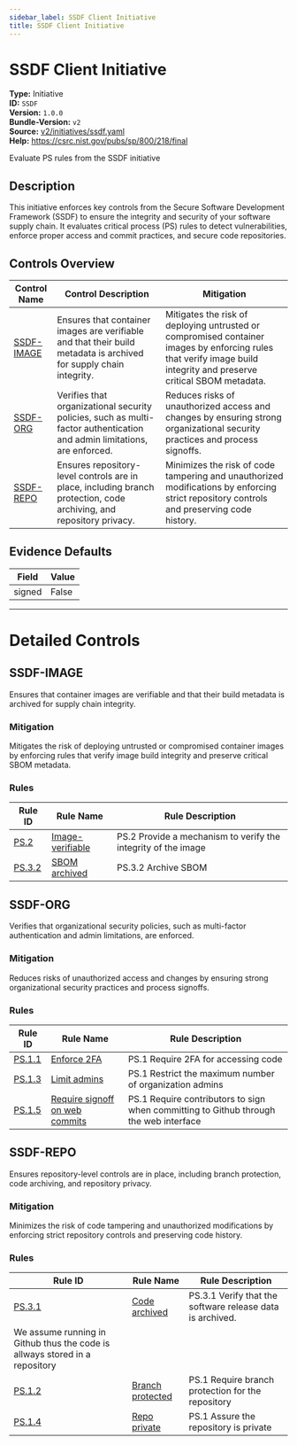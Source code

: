 ```yaml
---
sidebar_label: SSDF Client Initiative
title: SSDF Client Initiative
---  
```

# SSDF Client Initiative  
**Type:** Initiative  
**ID:** `SSDF`  
**Version:** `1.0.0`  
**Bundle-Version:** `v2`  
**Source:** [v2/initiatives/ssdf.yaml](https://github.com/scribe-public/sample-policies/blob/main/v2/initiatives/ssdf.yaml)  
**Help:** https://csrc.nist.gov/pubs/sp/800/218/final  

Evaluate PS rules from the SSDF initiative

## **Description**

This initiative enforces key controls from the Secure Software Development Framework (SSDF) to ensure  the integrity and security of your software supply chain. It evaluates critical process (PS) rules  to detect vulnerabilities, enforce proper access and commit practices, and secure code repositories.

## Controls Overview

| Control Name | Control Description | Mitigation |
|--------------|---------------------|------------|
| [SSDF-IMAGE](#ssdf-image) | Ensures that container images are verifiable and that their build metadata is archived for supply chain integrity. | Mitigates the risk of deploying untrusted or compromised container images by enforcing rules  that verify image build integrity and preserve critical SBOM metadata. |
| [SSDF-ORG](#ssdf-org) | Verifies that organizational security policies, such as multi-factor authentication and admin limitations, are enforced. | Reduces risks of unauthorized access and changes by ensuring strong organizational security practices  and process signoffs. |
| [SSDF-REPO](#ssdf-repo) | Ensures repository-level controls are in place, including branch protection, code archiving, and repository privacy. | Minimizes the risk of code tampering and unauthorized modifications by enforcing strict repository controls  and preserving code history. |

## Evidence Defaults

| Field | Value |
|-------|-------|
| signed | False |

---

# Detailed Controls

## SSDF-IMAGE

Ensures that container images are verifiable and that their build metadata is archived for supply chain integrity.


### Mitigation  
Mitigates the risk of deploying untrusted or compromised container images by enforcing rules  that verify image build integrity and preserve critical SBOM metadata.

### Rules

| Rule ID | Rule Name | Rule Description |
|---------|-----------|------------------|
| [PS.2](https://deploy-preview-299--scribe-security.netlify.app/docs/configuration/initiatives/rules/ssdf/ps-2-image-verifiable) | [Image-verifiable](rules/ssdf/ps-2-image-verifiable.md) | PS.2 Provide a mechanism to verify the integrity of the image |
| [PS.3.2](https://deploy-preview-299--scribe-security.netlify.app/docs/configuration/initiatives/rules/ssdf/ps-3.2-archived-sbo) | [SBOM archived](rules/ssdf/ps-3.2-archived-sbom.md) | PS.3.2 Archive SBOM |

## SSDF-ORG

Verifies that organizational security policies, such as multi-factor authentication and admin limitations, are enforced.


### Mitigation  
Reduces risks of unauthorized access and changes by ensuring strong organizational security practices  and process signoffs.

### Rules

| Rule ID | Rule Name | Rule Description |
|---------|-----------|------------------|
| [PS.1.1](https://deploy-preview-299--scribe-security.netlify.app/docs/configuration/initiatives/rules/ssdf/ps-1-2fa) | [Enforce 2FA](rules/ssdf/ps-1-2fa.md) | PS.1 Require 2FA for accessing code |
| [PS.1.3](https://deploy-preview-299--scribe-security.netlify.app/docs/configuration/initiatives/rules/ssdf/ps-1-limit-admins) | [Limit admins](rules/ssdf/ps-1-limit-admins.md) | PS.1 Restrict the maximum number of organization admins |
| [PS.1.5](https://deploy-preview-299--scribe-security.netlify.app/docs/configuration/initiatives/rules/ssdf/ps-1-web-commit-signoff) | [Require signoff on web commits](rules/ssdf/ps-1-web-commit-signoff.md) | PS.1 Require contributors to sign when committing to Github through the web interface |

## SSDF-REPO

Ensures repository-level controls are in place, including branch protection, code archiving, and repository privacy.


### Mitigation  
Minimizes the risk of code tampering and unauthorized modifications by enforcing strict repository controls  and preserving code history.

### Rules

| Rule ID | Rule Name | Rule Description |
|---------|-----------|------------------|
| [PS.3.1](https://deploy-preview-299--scribe-security.netlify.app/docs/configuration/initiatives/rules/ssdf/ps-3.1-code-archive) | [Code archived](rules/ssdf/ps-3.1-code-archived.md) | PS.3.1 Verify that the software release data is archived.
We assume running in Github thus the code is allways stored in a repository |
| [PS.1.2](https://deploy-preview-299--scribe-security.netlify.app/docs/configuration/initiatives/rules/ssdf/ps-1-branch-protection) | [Branch protected](rules/ssdf/ps-1-branch-protection.md) | PS.1 Require branch protection for the repository |
| [PS.1.4](https://deploy-preview-299--scribe-security.netlify.app/docs/configuration/initiatives/rules/ssdf/ps-1-repo-private) | [Repo private](rules/ssdf/ps-1-repo-private.md) | PS.1 Assure the repository is private |
